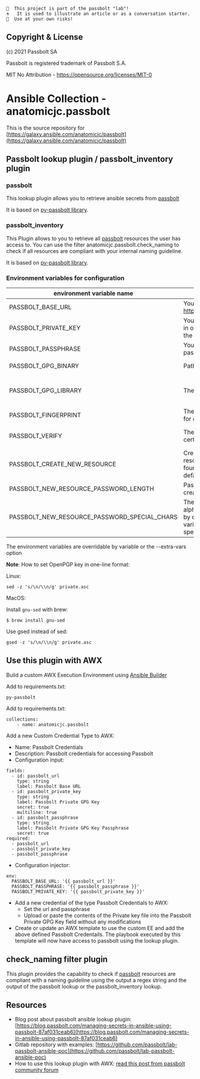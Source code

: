```
👩  This project is part of the passbolt "lab"!
⚗️   It is used to illustrate an article or as a conversation starter.
🧪  Use at your own risks!
```

## Copyright & License

(c) 2021 Passbolt SA

Passbolt is registered trademark of Passbolt S.A.

MIT No Attribution - https://opensource.org/licenses/MIT-0

# Ansible Collection - anatomicjc.passbolt

This is the source repository for [https://galaxy.ansible.com/anatomicjc/passbolt](https://galaxy.ansible.com/anatomicjc/passbolt)

## Passbolt lookup plugin / passbolt_inventory plugin

### passbolt

This lookup plugin allows you to retrieve ansible secrets from [passbolt](https://www.passbolt.com)

It is based on [py-passbolt library](https://pypi.org/project/py-passbolt/).

### passbolt_inventory

This Plugin allows to you to retrieve all [passbolt](https://www.passbolt.com) resources the user has access to. You can use the filter anatomicjc.passbolt.check_naming to check if all resources are compliant with your internal naming guideline.

It is based on [py-passbolt library](https://pypi.org/project/py-passbolt/).

### Environment variables for configuration

| environment variable name                    | Description                                                                                                          | Comments                                |
|----------------------------------------------|----------------------------------------------------------------------------------------------------------------------|-----------------------------------------|
| PASSBOLT_BASE_URL                            | Your passbolt instance url: https://passbolt.domain.tld                                                              | Mandatory                               |
| PASSBOLT_PRIVATE_KEY                         | Your passbolt private key in one-line format (see the below note)                                                    | PGPy backend                            |
| PASSBOLT_PASSPHRASE                          | Your passbolt private key passphrase                                                                                 | PGPy backend                            |
| PASSBOLT_GPG_BINARY                          | Path to gpg binary                                                                                                   | gnupg backend                           |
| PASSBOLT_GPG_LIBRARY                         | The python library to use                                                                                            | Allowed values: PGPy (default) or gnupg |
| PASSBOLT_FINGERPRINT                         | The key fingerprint to use for gnupg backend                                                                         | gnupg backend                           |
| PASSBOLT_VERIFY                              | The path of custom certificate authority                                                                             | exemple:  /etc/ipa/ca.crt default: True |
| PASSBOLT_CREATE_NEW_RESOURCE                 | Create a new passbolt resource if no resource found (disabled by default)                                            | true / false (default)                  |
| PASSBOLT_NEW_RESOURCE_PASSWORD_LENGTH        | Password length when creating a new resource                                                                         | Default value: 20                       |
| PASSBOLT_NEW_RESOURCE_PASSWORD_SPECIAL_CHARS | The plugin creates only alphanumerics characters by default. Set this variable to true to include special characters | true / false (default)                  |

The environment variables are overridable by variable or the --extra-vars option 

**Note**: How to set OpenPGP key in one-line format:

Linux:

```
sed -z 's/\n/\\n/g' private.asc
```

MacOS:

Install `gnu-sed` with brew:

```
$ brew install gnu-sed
```

Use gsed instead of sed:

```
gsed -z 's/\n/\\n/g' private.asc
```

## Use this plugin with AWX

Build a custom AWX Execution Environment using [Ansible Builder](https://ansible.readthedocs.io/projects/builder/en/latest/)

Add to requirements.txt:

```
py-passbolt
```

Add to requirements.txt:

```
collections:
    - name: anatomicjc.passbolt
```

Add a new Custom Credential Type to AWX:

* Name: Passbolt Credentials
* Description: Passbolt credentials for accessing Passbolt
* Configuration input:

```
fields:
  - id: passbolt_url
    type: string
    label: Passbolt Base URL
  - id: passbolt_private_key
    type: string
    label: Passbolt Private GPG Key
    secret: true
    multiline: true
  - id: passbolt_passphrase
    type: string
    label: Passbolt Private GPG Key Passphrase
    secret: true
required:
  - passbolt_url
  - passbolt_private_key
  - passbolt_passphrase
```

* Configuration injector:

```
env:
  PASSBOLT_BASE_URL: '{{ passbolt_url }}'
  PASSBOLT_PASSPHRASE: '{{ passbolt_passphrase }}'
  PASSBOLT_PRIVATE_KEY: '{{ passbolt_private_key }}'
```

* Add a new credential of the type Passbolt Credentials to AWX:
  * Set the url and passphrase
  * Upload or paste the contents of the Private key file into the Passbolt Private GPG Key field without any modifications
* Create or update an AWX template to use the custom EE and add the above defined Passbolt Credentails. The playbook executed by this template will now have access to passbolt using the lookup plugin.

## check_naming filter plugin

This plugin provides the capability to check if [passbolt](https://www.passbolt.com) resources are compliant with a naming guideline using the output a regex string and the output of the passbolt lookup or the passbolt_inventory lookup.

## Resources

* Blog post about passbolt ansible lookup plugin: [https://blog.passbolt.com/managing-secrets-in-ansible-using-passbolt-87af031ceab6](https://blog.passbolt.com/managing-secrets-in-ansible-using-passbolt-87af031ceab6)
* Gitlab repository with examples: [https://github.com/passbolt/lab-passbolt-ansible-poc](https://github.com/passbolt/lab-passbolt-ansible-poc)
* How to use this lookup plugin with AWX: [read this post from passbolt community forum](https://community.passbolt.com/t/ansible-lookup-plugin-throws-typeerror-encoding-without-a-string-argument/9222/7)
